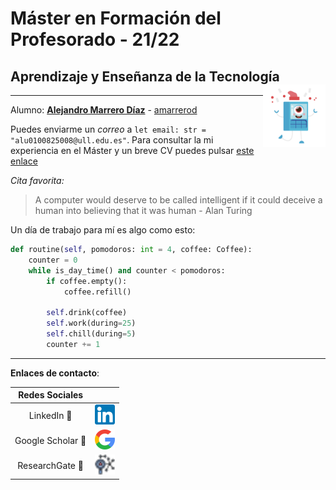 # Máster en Formación del Profesorado - 21/22
## Aprendizaje y Enseñanza de la Tecnología <img src="logos/logo.png" style="float: right;" alt="ULL" width="100"/>
---




Alumno: **[Alejandro Marrero Díaz](https://campusdoctoradoyposgrado2122.ull.es/user/profile.php?id=1156)** - [amarrerod](https://github.com/amarrerod)

Puedes enviarme un *correo* a `let email: str = "alu0100825008@ull.edu.es"`. Para consultar la mi experiencia en el Máster y un breve CV puedes pulsar [este enlace](master.md)

*Cita favorita:*
>A computer would deserve to be called intelligent if it could deceive a human into believing that it was human - Alan Turing


Un día de trabajo para mí es algo como esto:

```python
def routine(self, pomodoros: int = 4, coffee: Coffee):
    counter = 0
    while is_day_time() and counter < pomodoros:
        if coffee.empty():
            coffee.refill()
        
        self.drink(coffee)
        self.work(during=25)
        self.chill(during=5)
        counter += 1

```



---
**Enlaces de contacto**:

|      Redes Sociales       |                                                                                                                   |
| :-----------------------: | :---------------------------------------------------------------------------------------------------------------: |
|   LinkedIn :briefcase:    |               [<img src="logos/linkedin.png" width="32">](https://www.linkedin.com/in/alemarrero/)                |
|  Google Scholar :school:  | [<img src="logos/google.png" width="32">](https://scholar.google.es/citations?hl=es&authuser=2&user=-E9F8KEAAAAJ) |
| ResearchGate :microscope: |     [<img src="logos/researchgate.png" width="32">](https://www.researchgate.net/profile/Alejandro-Marrero-2)     |

